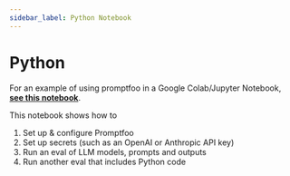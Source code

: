 ```yaml
---
sidebar_label: Python Notebook
---
```


# Python

For an example of using promptfoo in a Google Colab/Jupyter Notebook, **[see this notebook](https://colab.research.google.com/gist/typpo/734a5f53eb1922f90198538dbe17aa27/promptfoo-example-1.ipynb)**.

This notebook shows how to

1.  Set up & configure Promptfoo
2.  Set up secrets (such as an OpenAI or Anthropic API key)
3.  Run an eval of LLM models, prompts and outputs
4.  Run another eval that includes Python code
